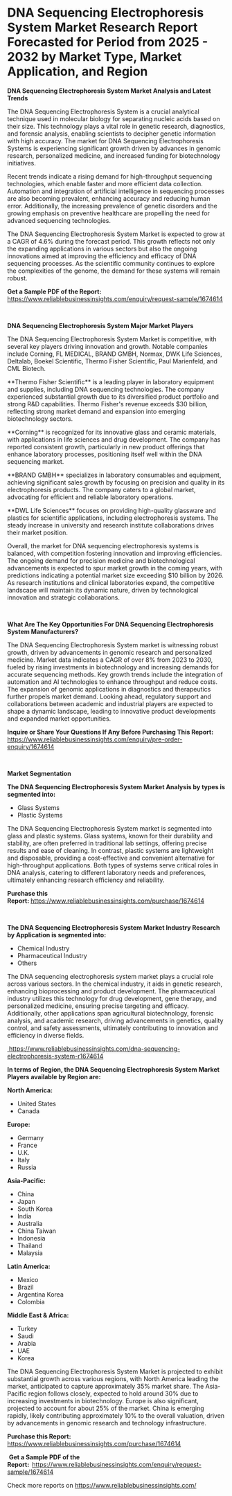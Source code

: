 <p><h1>DNA Sequencing Electrophoresis System Market Research Report Forecasted for Period from 2025 -  2032 by Market Type, Market Application, and Region</h1></p><p><strong>DNA Sequencing Electrophoresis System Market Analysis and Latest Trends</strong></p>
<p><p>The DNA Sequencing Electrophoresis System is a crucial analytical technique used in molecular biology for separating nucleic acids based on their size. This technology plays a vital role in genetic research, diagnostics, and forensic analysis, enabling scientists to decipher genetic information with high accuracy. The market for DNA Sequencing Electrophoresis Systems is experiencing significant growth driven by advances in genomic research, personalized medicine, and increased funding for biotechnology initiatives. </p><p>Recent trends indicate a rising demand for high-throughput sequencing technologies, which enable faster and more efficient data collection. Automation and integration of artificial intelligence in sequencing processes are also becoming prevalent, enhancing accuracy and reducing human error. Additionally, the increasing prevalence of genetic disorders and the growing emphasis on preventive healthcare are propelling the need for advanced sequencing technologies. </p><p>The DNA Sequencing Electrophoresis System Market is expected to grow at a CAGR of 4.6% during the forecast period. This growth reflects not only the expanding applications in various sectors but also the ongoing innovations aimed at improving the efficiency and efficacy of DNA sequencing processes. As the scientific community continues to explore the complexities of the genome, the demand for these systems will remain robust.</p></p>
<p><strong>Get a Sample PDF of the Report:&nbsp;</strong> <a href="https://www.reliablebusinessinsights.com/enquiry/request-sample/1674614?utm_campaign=3050&utm_medium=2&utm_source=Github&utm_content=ia&utm_term=25032025&utm_id=dna-sequencing-electrophoresis-system">https://www.reliablebusinessinsights.com/enquiry/request-sample/1674614</a></p>
<p>&nbsp;</p>
<p><strong>DNA Sequencing Electrophoresis System Major Market Players</strong></p>
<p><p>The DNA Sequencing Electrophoresis System Market is competitive, with several key players driving innovation and growth. Notable companies include Corning, FL MEDICAL, BRAND GMBH, Normax, DWK Life Sciences, Deltalab, Boekel Scientific, Thermo Fisher Scientific, Paul Marienfeld, and CML Biotech.</p><p>**Thermo Fisher Scientific** is a leading player in laboratory equipment and supplies, including DNA sequencing technologies. The company experienced substantial growth due to its diversified product portfolio and strong R&D capabilities. Thermo Fisher's revenue exceeds $30 billion, reflecting strong market demand and expansion into emerging biotechnology sectors.</p><p>**Corning** is recognized for its innovative glass and ceramic materials, with applications in life sciences and drug development. The company has reported consistent growth, particularly in new product offerings that enhance laboratory processes, positioning itself well within the DNA sequencing market.</p><p>**BRAND GMBH** specializes in laboratory consumables and equipment, achieving significant sales growth by focusing on precision and quality in its electrophoresis products. The company caters to a global market, advocating for efficient and reliable laboratory operations.</p><p>**DWL Life Sciences** focuses on providing high-quality glassware and plastics for scientific applications, including electrophoresis systems. The steady increase in university and research institute collaborations drives their market position.</p><p>Overall, the market for DNA sequencing electrophoresis systems is balanced, with competition fostering innovation and improving efficiencies. The ongoing demand for precision medicine and biotechnological advancements is expected to spur market growth in the coming years, with predictions indicating a potential market size exceeding $10 billion by 2026. As research institutions and clinical laboratories expand, the competitive landscape will maintain its dynamic nature, driven by technological innovation and strategic collaborations.</p></p>
<p>&nbsp;</p>
<p><strong>What Are The Key Opportunities For DNA Sequencing Electrophoresis System Manufacturers?</strong></p>
<p><p>The DNA Sequencing Electrophoresis System market is witnessing robust growth, driven by advancements in genomic research and personalized medicine. Market data indicates a CAGR of over 8% from 2023 to 2030, fueled by rising investments in biotechnology and increasing demands for accurate sequencing methods. Key growth trends include the integration of automation and AI technologies to enhance throughput and reduce costs. The expansion of genomic applications in diagnostics and therapeutics further propels market demand. Looking ahead, regulatory support and collaborations between academic and industrial players are expected to shape a dynamic landscape, leading to innovative product developments and expanded market opportunities.</p></p>
<p><strong>Inquire or Share Your Questions If Any Before Purchasing This Report:</strong> <a href="https://www.reliablebusinessinsights.com/enquiry/pre-order-enquiry/1674614?utm_campaign=3050&utm_medium=2&utm_source=Github&utm_content=ia&utm_term=25032025&utm_id=dna-sequencing-electrophoresis-system">https://www.reliablebusinessinsights.com/enquiry/pre-order-enquiry/1674614</a></p>
<p>&nbsp;</p>
<p><strong>Market Segmentation</strong></p>
<p><strong>The DNA Sequencing Electrophoresis System Market Analysis by types is segmented into:</strong></p>
<p><ul><li>Glass Systems</li><li>Plastic Systems</li></ul></p>
<p><p>The DNA Sequencing Electrophoresis System market is segmented into glass and plastic systems. Glass systems, known for their durability and stability, are often preferred in traditional lab settings, offering precise results and ease of cleaning. In contrast, plastic systems are lightweight and disposable, providing a cost-effective and convenient alternative for high-throughput applications. Both types of systems serve critical roles in DNA analysis, catering to different laboratory needs and preferences, ultimately enhancing research efficiency and reliability.</p></p>
<p><strong>Purchase this Report:&nbsp;</strong><a href="https://www.reliablebusinessinsights.com/purchase/1674614?utm_campaign=3050&utm_medium=2&utm_source=Github&utm_content=ia&utm_term=25032025&utm_id=dna-sequencing-electrophoresis-system">https://www.reliablebusinessinsights.com/purchase/1674614</a></p>
<p>&nbsp;</p>
<p><strong>The DNA Sequencing Electrophoresis System Market Industry Research by Application is segmented into:</strong></p>
<p><ul><li>Chemical Industry</li><li>Pharmaceutical Industry</li><li>Others</li></ul></p>
<p><p>The DNA sequencing electrophoresis system market plays a crucial role across various sectors. In the chemical industry, it aids in genetic research, enhancing bioprocessing and product development. The pharmaceutical industry utilizes this technology for drug development, gene therapy, and personalized medicine, ensuring precise targeting and efficacy. Additionally, other applications span agricultural biotechnology, forensic analysis, and academic research, driving advancements in genetics, quality control, and safety assessments, ultimately contributing to innovation and efficiency in diverse fields.</p></p>
<p><a href="https://www.reliablebusinessinsights.com/dna-sequencing-electrophoresis-system-r1674614?utm_campaign=3050&utm_medium=2&utm_source=Github&utm_content=ia&utm_term=25032025&utm_id=dna-sequencing-electrophoresis-system">&nbsp;https://www.reliablebusinessinsights.com/dna-sequencing-electrophoresis-system-r1674614</a></p>
<p><strong>In terms of Region, the DNA Sequencing Electrophoresis System Market Players available by Region are:</strong></p>
<p>
    <p> <strong> North America: </strong>
        <ul>
            <li>United States</li>
            <li>Canada</li>
        </ul>
        </p> 
    <p> <strong> Europe: </strong>
        <ul>
            <li>Germany</li>
            <li>France</li>
            <li>U.K.</li>
            <li>Italy</li>
            <li>Russia</li>
        </ul>
        </p> 
    <p> <strong> Asia-Pacific: </strong>
        <ul>
            <li>China</li>
            <li>Japan</li>
            <li>South Korea</li>
            <li>India</li>
            <li>Australia</li>
            <li>China Taiwan</li>
            <li>Indonesia</li>
            <li>Thailand</li>
            <li>Malaysia</li>
        </ul>
        </p> 
    <p> <strong> Latin America: </strong>
        <ul>
            <li>Mexico</li>
            <li>Brazil</li>
            <li>Argentina Korea</li>
            <li>Colombia</li>
        </ul>
        </p> 
    <p> <strong> Middle East & Africa: </strong>
        <ul>
            <li>Turkey</li>
            <li>Saudi</li>
            <li>Arabia</li>
            <li>UAE</li>
            <li>Korea</li>
        </ul>
    </p>
    </p>
<p><p>The DNA Sequencing Electrophoresis System Market is projected to exhibit substantial growth across various regions, with North America leading the market, anticipated to capture approximately 35% market share. The Asia-Pacific region follows closely, expected to hold around 30% due to increasing investments in biotechnology. Europe is also significant, projected to account for about 25% of the market. China is emerging rapidly, likely contributing approximately 10% to the overall valuation, driven by advancements in genomic research and technology infrastructure.</p></p>
<p><strong>Purchase this Report: </strong><a href="https://www.reliablebusinessinsights.com/purchase/1674614?utm_campaign=3050&utm_medium=2&utm_source=Github&utm_content=ia&utm_term=25032025&utm_id=dna-sequencing-electrophoresis-system">https://www.reliablebusinessinsights.com/purchase/1674614</a></p>
<p>&nbsp;<strong>Get a Sample PDF of the Report:&nbsp;&nbsp;</strong><a href="https://www.reliablebusinessinsights.com/enquiry/request-sample/1674614?utm_campaign=3050&utm_medium=2&utm_source=Github&utm_content=ia&utm_term=25032025&utm_id=dna-sequencing-electrophoresis-system">https://www.reliablebusinessinsights.com/enquiry/request-sample/1674614</a></p>
<p><strong></strong></p>
<p>Check more reports on <a href="https://www.reliablebusinessinsights.com/?utm_campaign=3050&utm_medium=2&utm_source=Github&utm_content=ia&utm_term=25032025&utm_id=dna-sequencing-electrophoresis-system">https://www.reliablebusinessinsights.com/</a></p>